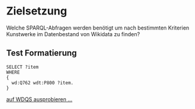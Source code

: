 # Zielsetzung

Welche SPARQL-Abfragen werden benötigt um nach bestimmten Kriterien Kunstwerke im Datenbestand von Wikidata zu finden?

## Test Formatierung

```sparql
SELECT ?item
WHERE
{
  wd:Q762 wdt:P800 ?item.
}
```
[auf WDQS ausprobieren ...](http://tinyurl.com/y8rw58wb)
